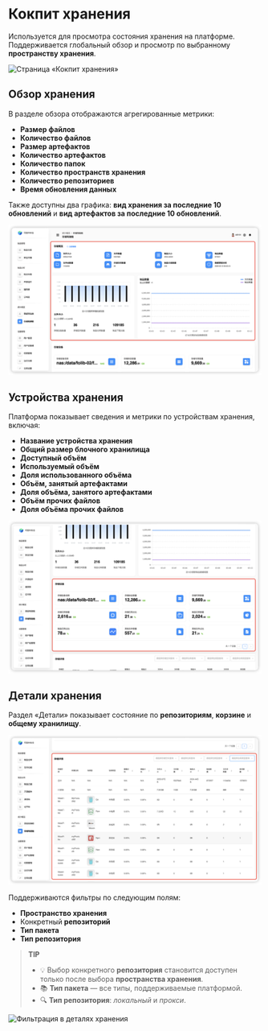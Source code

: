 # Кокпит хранения

Используется для просмотра состояния хранения на платформе. Поддерживается глобальный обзор и просмотр по выбранному **пространству хранения**.

![Страница «Кокпит хранения»](storage-cockpit-page.cefdaa44.gif)

## Обзор хранения

В разделе обзора отображаются агрегированные метрики:

- **Размер файлов**
- **Количество файлов**
- **Размер артефактов**
- **Количество артефактов**
- **Количество папок**
- **Количество пространств хранения**
- **Количество репозиториев**
- **Время обновления данных**

Также доступны два графика: **вид хранения за последние 10 обновлений** и **вид артефактов за последние 10 обновлений**.

![Обзор хранения](storage-cockpit-outline.c5bd19b1.png)

## Устройства хранения

Платформа показывает сведения и метрики по устройствам хранения, включая:

- **Название устройства хранения**
- **Общий размер блочного хранилища**
- **Доступный объём**
- **Используемый объём**
- **Доля использованного объёма**
- **Объём, занятый артефактами**
- **Доля объёма, занятого артефактами**
- **Объём прочих файлов**
- **Доля объёма прочих файлов**

![Устройства хранения](storage-cockpit-device.1f7f6bbc.png)

## Детали хранения

Раздел «Детали» показывает состояние по **репозиториям**, **корзине** и **общему хранилищу**.

![Панель деталей хранения](storage-cockpit-detail-page.5cfb4cd0.png)

Поддерживаются фильтры по следующим полям:

- **Пространство хранения**
- Конкретный **репозиторий**
- **Тип пакета**
- **Тип репозитория**

> **TIP**
> - 💡 Выбор конкретного **репозитория** становится доступен только после выбора **пространства хранения**.  
> - 📚 **Тип пакета** — все типы, поддерживаемые платформой.  
> - 🔍 **Тип репозитория**: _локальный_ и _прокси_.

![Фильтрация в деталях хранения](storage-cockpit-detail-filter.94d9fd65.gif)
